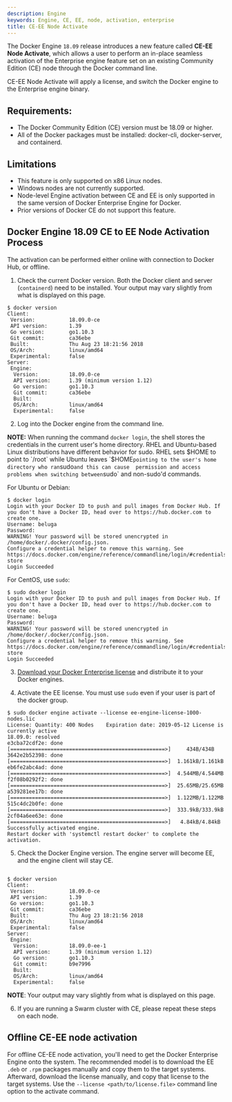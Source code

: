 ```yaml
---
description: Engine
keywords: Engine, CE, EE, node, activation, enterprise
title: CE-EE Node Activate
---
```


The Docker Engine `18.09` release introduces a new feature called **CE-EE Node Activate**, which allows a user to perform an in-place seamless activation of the Enterprise engine feature set on an existing Community Edition (CE) node through the Docker command line.

CE-EE Node Activate will apply a license, and switch the Docker engine to the Enterprise engine binary.

## Requirements:
* The Docker Community Edition (CE) version must be 18.09 or higher.
* All of the Docker packages must be installed: docker-cli, docker-server, and containerd.

## Limitations

* This feature is only supported on x86 Linux nodes.
* Windows nodes are not currently supported.
* Node-level Engine activation between CE and EE is only supported in the same version of Docker Enterprise Engine for Docker.
* Prior versions of Docker CE do not support this feature.

## Docker Engine 18.09 CE to EE Node Activation Process

The activation can be performed either online with connection to Docker Hub, or offline.

1. Check the current Docker version. Both the Docker client and server (`containerd`) need to be installed.  Your output may vary slightly from what is displayed on this page.

```
$ docker version
Client:
 Version:           18.09.0-ce
 API version:       1.39
 Go version:        go1.10.3
 Git commit:        ca36ebe
 Built:             Thu Aug 23 18:21:56 2018
 OS/Arch:           linux/amd64
 Experimental:      false
Server:
 Engine:
  Version:          18.09.0-ce
  API version:      1.39 (minimum version 1.12)
  Go version:       go1.10.3
  Git commit:       ca36ebe
  Built:
  OS/Arch:          linux/amd64
  Experimental:     false
```

2. Log into the Docker engine from the command line.

**NOTE:** When running the command `docker login`, the shell stores the credentials in the current user's home 
directory. RHEL and Ubuntu-based Linux distributions have different behavior for sudo. RHEL sets $HOME to point 
to `/root` while Ubuntu leaves `$HOME` pointing to the user's home directory who ran `sudo` and this can cause 
permission and access problems when switching between `sudo` and non-sudo'd commands.


For Ubuntu or Debian:
```
$ docker login
Login with your Docker ID to push and pull images from Docker Hub. If you don't have a Docker ID, head over to https://hub.docker.com to create one.
Username: beluga
Password:
WARNING! Your password will be stored unencrypted in /home/docker/.docker/config.json.
Configure a credential helper to remove this warning. See
https://docs.docker.com/engine/reference/commandline/login/#credentials-store
Login Succeeded
```

For CentOS, use `sudo`:
```
$ sudo docker login
Login with your Docker ID to push and pull images from Docker Hub. If you don't have a Docker ID, head over to https://hub.docker.com to create one.
Username: beluga
Password:
WARNING! Your password will be stored unencrypted in /home/docker/.docker/config.json.
Configure a credential helper to remove this warning. See
https://docs.docker.com/engine/reference/commandline/login/#credentials-store
Login Succeeded
```

3. [Download your Docker Enterprise license](https://success.docker.com/article/where-is-my-docker-enterprise-edition-license) and distribute it to your Docker engines.

4. Activate the EE license. You must use `sudo` even if your user is part of the docker group.

```
$ sudo docker engine activate --license ee-engine-license-1000-nodes.lic
License: Quantity: 400 Nodes	Expiration date: 2019-05-12	License is currently active
18.09.0: resolved
e3cba72cdf2e: done [==================================================>]     434B/434B
3642e2b52398: done [==================================================>]  1.161kB/1.161kB
eb6fe2abc4ad: done [==================================================>]  4.544MB/4.544MB
f2f08b0292f2: done [==================================================>]  25.65MB/25.65MB
a539281ee17b: done [==================================================>]  1.122MB/1.122MB
515c4dc2b0fe: done [==================================================>]  333.9kB/333.9kB
2cf04a6ee63e: done [==================================================>]   4.84kB/4.84kB
Successfully activated engine.
Restart docker with 'systemctl restart docker' to complete the activation.
```

5. Check the Docker Engine version. The engine server will become EE, and the engine client will stay CE.
```

$ docker version
Client:
 Version:           18.09.0-ce
 API version:       1.39
 Go version:        go1.10.3
 Git commit:        ca36ebe
 Built:             Thu Aug 23 18:21:56 2018
 OS/Arch:           linux/amd64
 Experimental:      false
Server:
 Engine:
  Version:          18.09.0-ee-1
  API version:      1.39 (minimum version 1.12)
  Go version:       go1.10.3
  Git commit:       b9e7996
  Built:
  OS/Arch:          linux/amd64
  Experimental:     false
```

**NOTE**: Your output may vary slightly from what is displayed on this page.

6. If you are running a Swarm cluster with CE, please repeat these steps on each node.

## Offline CE-EE node activation

For offline CE-EE node activation, you'll need to get the Docker Enterprise Engine onto the system. The recommended model is to download the EE `.deb` or `.rpm` packages manually and copy them to the target systems. Afterward, download the license manually, and copy that license to the target systems. Use the `--license <path/to/license.file>` command line option to the activate command.
